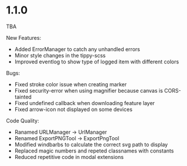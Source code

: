 # 1.1.0
TBA

New Features:
- Added ErrorManager to catch any unhandled errors
- Minor style changes in the tippy-scss
- Improved eventlog to show type of logged item with different colors

Bugs:
- Fixed stroke color issue when creating marker
- Fixed security-error when using magnifier because canvas is CORS-tainted
- Fixed undefined callback when downloading feature layer
- Fixed arrow-icon not displayed on some devices

Code Quality:
- Ranamed URLManager -> UrlManager
- Renamed ExportPNGTool -> ExportPngTool
- Modified windbarbs to calculate the correct svg path to display
- Replaced magic numbers and repeted classnames with constants
- Reduced repetitive code in modal extensions